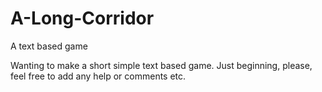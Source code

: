 # A-Long-Corridor
A text based game

Wanting to make a short simple text based game. Just beginning, please, feel free to add any help or comments etc.
